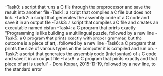 -Task0: a script that runs a C file through the preprocessor and save the result into another file
-Task1: a script that compiles a C file but does not link.
-Task2: a script that generates the assembly code of a C code and save it in an output file
-Task3: a script that compiles a C file and creates an executable named cisfun
-Task4: a C program that prints exactly "Programming is like building a multilingual puzzle, followed by a new line
-Task5: a C program that prints exactly with proper grammar, but the outcome is a piece of art,, followed by a new line
-Task6: a C program that prints the size of various types on the computer it is compiled and run on.
-Task7: a script that generates the assembly code (Intel syntax) of a C code and save it in an output file
-Task8: a C program that prints exactly and that piece of art is useful" - Dora Korpar, 2015-10-19, followed by a new line, to the standard error
